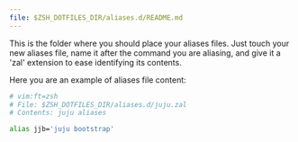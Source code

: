 ```yaml
---
file: $ZSH_DOTFILES_DIR/aliases.d/README.md
---
```


This is the folder where you should place your aliases files.
Just touch your new aliases file, name it after the command you are aliasing,
and give it a 'zal' extension to ease identifying its contents.

Here you are an example of aliases file content:

```sh
# vim:ft=zsh
# File: $ZSH_DOTFILES_DIR/aliases.d/juju.zal
# Contents: juju aliases

alias jjb='juju bootstrap'
```
